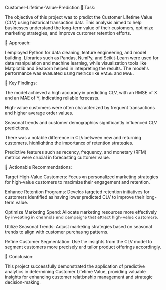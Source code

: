 Customer-Lifetime-Value-Prediction
🌟 Task:

The objective of this project was to predict the Customer Lifetime Value (CLV) using historical transaction data. This analysis aimed to help businesses understand the long-term value of their customers, optimize marketing strategies, and improve customer retention efforts.

🌟 Approach:

I employed Python for data cleaning, feature engineering, and model building. Libraries such as Pandas, NumPy, and Scikit-Learn were used for data manipulation and machine learning, while visualization tools like Matplotlib and Seaborn helped in interpreting the results. The model's performance was evaluated using metrics like RMSE and MAE.

🌟 Key Findings:

The model achieved a high accuracy in predicting CLV, with an RMSE of X and an MAE of Y, indicating reliable forecasts.

High-value customers were often characterized by frequent transactions and higher average order values.

Seasonal trends and customer demographics significantly influenced CLV predictions.

There was a notable difference in CLV between new and returning customers, highlighting the importance of retention strategies.

Predictive features such as recency, frequency, and monetary (RFM) metrics were crucial in forecasting customer value.

🌟 Actionable Recommendations:

Target High-Value Customers: Focus on personalized marketing strategies for high-value customers to maximize their engagement and retention.

Enhance Retention Programs: Develop targeted retention initiatives for customers identified as having lower predicted CLV to improve their long-term value.

Optimize Marketing Spend: Allocate marketing resources more effectively by investing in channels and campaigns that attract high-value customers.

Utilize Seasonal Trends: Adjust marketing strategies based on seasonal trends to align with customer purchasing patterns.

Refine Customer Segmentation: Use the insights from the CLV model to segment customers more precisely and tailor product offerings accordingly.

🌟 Conclusion:

This project successfully demonstrated the application of predictive analytics in determining Customer Lifetime Value, providing valuable insights for enhancing customer relationship management and strategic decision-making.